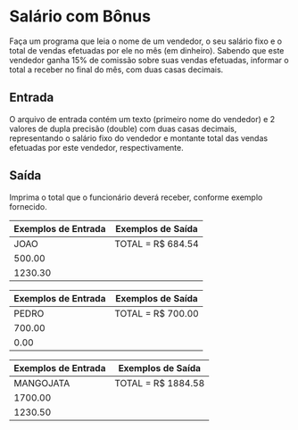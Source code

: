 # Salário com Bônus
Faça um programa que leia o nome de um vendedor, o seu salário fixo e o total de vendas efetuadas por ele no mês (em dinheiro). Sabendo que este vendedor ganha 15% de comissão sobre suas vendas efetuadas, informar o total a receber no final do mês, com duas casas decimais.

## Entrada
O arquivo de entrada contém um texto (primeiro nome do vendedor) e 2 valores de dupla precisão (double) com duas casas decimais, representando o salário fixo do vendedor e montante total das vendas efetuadas por este vendedor, respectivamente.

## Saída
Imprima o total que o funcionário deverá receber, conforme exemplo fornecido.

| Exemplos de Entrada |  Exemplos de Saída  |
|---------------------|---------------------|
| JOAO                | TOTAL = R$ 684.54   |
| 500.00              |                     |
| 1230.30             |                     |

| Exemplos de Entrada |  Exemplos de Saída  |
|---------------------|---------------------|
| PEDRO               | TOTAL = R$ 700.00   |
| 700.00              |                     |
| 0.00                |                     |

| Exemplos de Entrada |  Exemplos de Saída  |
|---------------------|---------------------|
| MANGOJATA           | TOTAL = R$ 1884.58  |
| 1700.00             |                     |
| 1230.50             |                     |